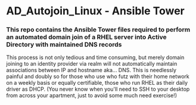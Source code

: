 # AD_Autojoin_Linux - Ansible Tower

### This repo contains the **Ansible Tower** files required to perform an automated domain join of a **RHEL** server into **Active Directory** with maintained DNS records 

This process is not only tedious and time consuming, but merely domain joining to an identity provider via realm will not automatically maintain associations between IP and hostname aka... DNS. This is needlessly painful and doubly so for those who use who futz with their home network on a weekly basis or equally certifiable, those who run RHEL as their daily driver as DHCP. (You never know when you'll need to SSH to your desktop from across your apartment, just to avoid some much need exercise!)
